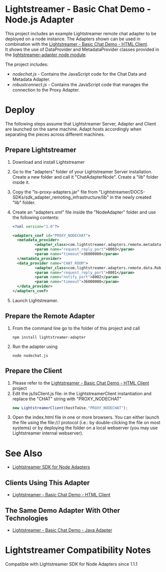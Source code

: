 # Lightstreamer - Basic Chat Demo - Node.js Adapter #
<!-- START DESCRIPTION lightstreamer-example-chat-adapter-node -->

This project includes an example Lightstreamer remote chat adapter to be deployed on a node instance. The Adapters shown can be used in combination with the [Lightstreamer - Basic Chat Demo - HTML Client](https://github.com/Weswit/Lightstreamer-example-Chat-client-javascript).<br>
It shows the use of DataProvider and MetadataProvider classes provided in the [lightstreamer-adapter node module](https://github.com/Weswit/Lightstreamer-lib-node-adapter).<br>

The project includes:
- <i>nodechat.js</i> - Contains the JavaScript code for the Chat Data and Metadata Adapter.<br>
- <i>robustconnect.js</i> - Contains the JavaScript code that manages the connection to the Proxy Adapter.<br>

<!-- END DESCRIPTION lightstreamer-example-chat-adapter-node -->

# Deploy #
The following steps assume that Lightstreamer Server, Adapter and Client are launched on the same machine. Adapt hosts accordingly when separating the pieces across different machines.

## Prepare Lightstreamer ##

1.    Download and install Lightstreamer
2.    Go to the "adapters" folder of your Lightstreamer Server installation. Create a new folder and call it "ChatAdapterNode". Create a "lib" folder inside it.
3.    Copy the "ls-proxy-adapters.jar" file from "Lightstreamer/DOCS-SDKs/sdk_adapter_remoting_infrastructure/lib" in the newly created "lib" folder.
4.    Create an "adapters.xml" file inside the "NodeAdapter" folder and use the following contents:

        ```xml
        <?xml version="1.0"?>
        
        <adapters_conf id="PROXY_NODECHAT">
          <metadata_provider>
                  <adapter_class>com.lightstreamer.adapters.remote.metadata.RobustNetworkedMetadataProvider</adapter_class>
                  <param name="request_reply_port">8003</param>
                  <param name="timeout">36000000</param>
          </metadata_provider>
          <data_provider name="CHAT_ROOM">
                  <adapter_class>com.lightstreamer.adapters.remote.data.RobustNetworkedDataProvider</adapter_class>
                  <param name="request_reply_port">8001</param>
                  <param name="notify_port">8002</param>
                  <param name="timeout">36000000</param>
          </data_provider>
        </adapters_conf>
        ```
        
5.    Launch Lightstreamer.

## Prepare the Remote Adapter ##

1.    From the command line go to the folder of this project and call<br>
        ```
        npm install lightstreamer-adapter
        ```
2.    Run the adapter using<br>
        ```
        node nodechat.js
        ```

## Prepare the Client ##

1.    Please refer to the [Lightstreamer - Basic Chat Demo - HTML Client](https://github.com/Weswit/Lightstreamer-example-Chat-client-javascript) project
2.    Edit the js/lsClient.js file: in the LightstreamerClient instantiation and replace the "CHAT" string with "PROXY_NODECHAT"<br>
        ```js
        new LightstreamerClient(hostToUse,"PROXY_NODECHAT");
        ```
3.    Open the index.html file in one or more browsers. You can either launch the file using the file:/// protocol (i.e.: by double-clicking the file on most systems) or by deploying the folder on a local webserver (you may use Lightstreamer internal webserver).

# See Also #

*    [Lightstreamer SDK for Node Adapters](https://github.com/Weswit/Lightstreamer-lib-node-adapter "Lightstreamer SDK for Node Adapters")

## Clients Using This Adapter ##
<!-- START RELATED_ENTRIES -->

*    [Lightstreamer - Basic Chat Demo - HTML Client](https://github.com/Weswit/Lightstreamer-example-Chat-client-javascript)

<!-- END RELATED_ENTRIES -->

## The Same Demo Adapter With Other Technologies ##

*    [Lightstreamer - Basic Chat Demo - Java Adapter](https://github.com/Weswit/Lightstreamer-example-Chat-adapter-java)

# Lightstreamer Compatibility Notes #
Compatible with Lightstreamer SDK for Node Adapters since 1.1.1
